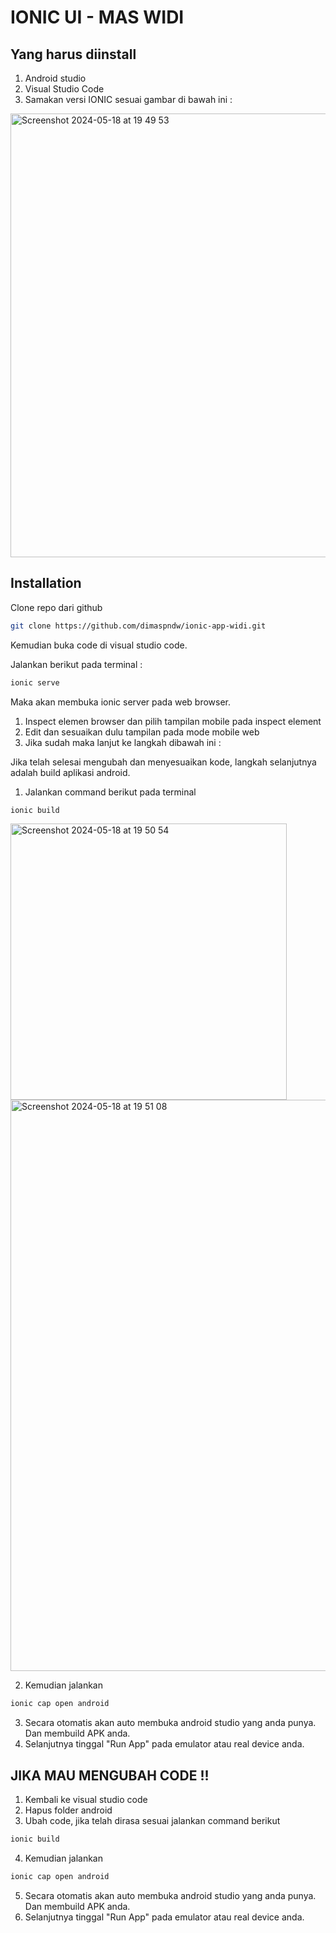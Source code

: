 # IONIC UI - MAS WIDI

## Yang harus diinstall
1. Android studio
2. Visual Studio Code
3. Samakan versi IONIC sesuai gambar di bawah ini : 
<img width="710" alt="Screenshot 2024-05-18 at 19 49 53" src="https://github.com/dimaspndw/ionic-app-widi/assets/65652924/a04f396a-e918-4bc0-850d-cb79c2add633">


## Installation

Clone repo dari github

```bash
git clone https://github.com/dimaspndw/ionic-app-widi.git 
```

Kemudian buka code di visual studio code. 

Jalankan berikut pada terminal :

```bash
ionic serve
```
Maka akan membuka ionic server pada web browser. 

1. Inspect elemen browser dan pilih tampilan mobile pada inspect element
2. Edit dan sesuaikan dulu tampilan pada mode mobile web
3. Jika sudah maka lanjut ke langkah dibawah ini : 

Jika telah selesai mengubah dan menyesuaikan kode, langkah selanjutnya adalah build aplikasi android.

1. Jalankan command berikut pada terminal
```bash
ionic build
```
<img width="442" alt="Screenshot 2024-05-18 at 19 50 54" src="https://github.com/dimaspndw/ionic-app-widi/assets/65652924/d1408a8a-e52d-4410-ab7f-24d0416b8672">
<img width="914" alt="Screenshot 2024-05-18 at 19 51 08" src="https://github.com/dimaspndw/ionic-app-widi/assets/65652924/5345bfa7-fc56-49f5-89e7-fbeb577e0606">


2. Kemudian jalankan

```bash
ionic cap open android
```
3. Secara otomatis akan auto membuka android studio yang anda punya. Dan membuild APK anda.
4. Selanjutnya tinggal "Run App" pada emulator atau real device anda.


## JIKA MAU MENGUBAH CODE !!
1. Kembali ke visual studio code
2. Hapus folder android
3. Ubah code, jika telah dirasa sesuai jalankan command berikut
```bash
ionic build
```
4. Kemudian jalankan
```bash
ionic cap open android
```
5. Secara otomatis akan auto membuka android studio yang anda punya. Dan membuild APK anda.
6. Selanjutnya tinggal "Run App" pada emulator atau real device anda.
